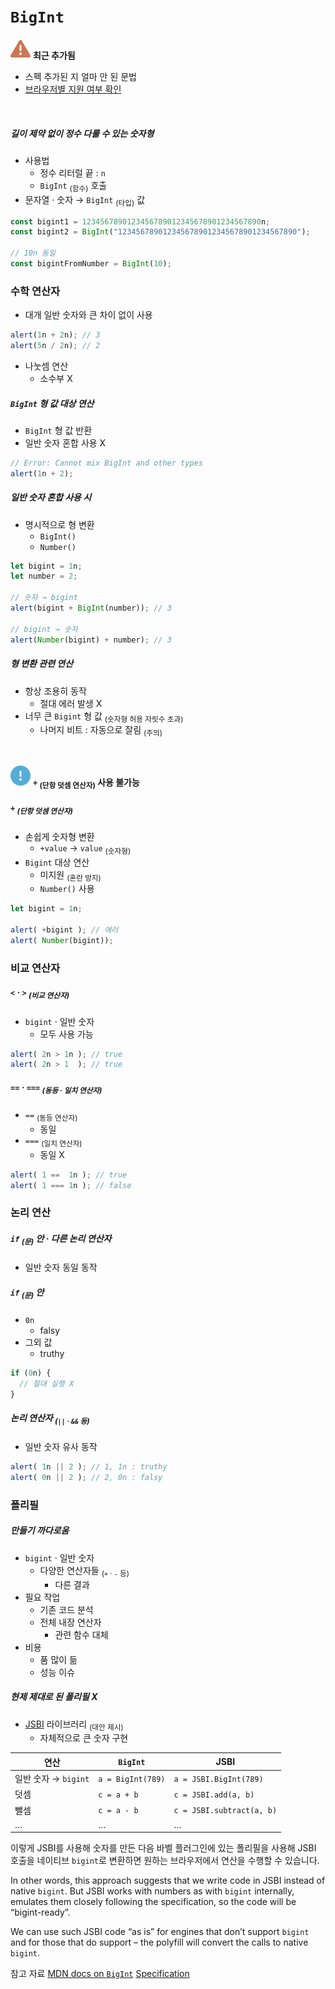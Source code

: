 `BigInt`
======

<img class="icon" src="../../images/commons/icons/triangle-exclamation-solid.svg" /> **최근 추가됨**

- 스펙 추가된 지 얼마 안 된 문법
- [브라우저별 지원 여부 확인](https://caniuse.com/#feat=bigint)

<br />

##### 길이 제약 없이 정수 다룰 수 있는 숫자형
- 사용법
  - 정수 리터럴 끝 : `n`
  - `BigInt` <sub>(함수)</sub> 호출
- 문자열 · 숫자 → `BigInt` <sub>(타입)</sub> 값
```javascript
const bigint1 = 1234567890123456789012345678901234567890n;
const bigint2 = BigInt("1234567890123456789012345678901234567890");

// 10n 동일
const bigintFromNumber = BigInt(10);
```

### 수학 연산자
- 대개 일반 숫자와 큰 차이 없이 사용
```javascript
alert(1n + 2n); // 3
alert(5n / 2n); // 2
```
- 나눗셈 연산
  - 소수부 X

##### `BigInt` 형 값 대상 연산
- `BigInt` 형 값 반환
- 일반 숫자 혼합 사용 X
```javascript
// Error: Cannot mix BigInt and other types
alert(1n + 2);
```

##### 일반 숫자 혼합 사용 시
- 명시적으로 형 변환
  - `BigInt()`
  - `Number()`
```javascript
let bigint = 1n;
let number = 2;

// 숫자 → bigint
alert(bigint + BigInt(number)); // 3

// bigint → 숫자
alert(Number(bigint) + number); // 3
```
##### 형 변환 관련 연산
- 항상 조용히 동작
  - 절대 에러 발생 X
- 너무 큰 `Bigint` 형 값 <sub>(숫자형 허용 자릿수 초과)</sub>
  - 나머지 비트 : 자동으로 잘림 <sub>(주의)</sub>

<br />

<img class="icon" src="../../images/commons/icons/circle-exclamation-solid.svg" /> **`+` <sub>(단항 덧셈 연산자)</sub> 사용 불가능**

##### `+` <sub>(단항 덧셈 연산자)</sub>
- 손쉽게 숫자형 변환
  - `+value` → `value` <sub>(숫자형)</sub>
- `Bigint` 대상 연산
  - 미지원 <sub>(혼란 방지)</sub>
  - `Number()` 사용
```javascript
let bigint = 1n;

alert( +bigint ); // 에러
alert( Number(bigint));
```

### 비교 연산자

##### `<` · `>` <sub>(비교 연산자)</sub>
- `bigint` · 일반 숫자
  - 모두 사용 가능
```javascript
alert( 2n > 1n ); // true
alert( 2n > 1  ); // true
```

##### `==` · `===` <sub>(동등 · 일치 연산자)</sub>
- `==` <sub>(동등 연산자)</sub>
  - 동일
- `===` <sub>(일치 연산자)</sub>
  - 동일 X
```javascript
alert( 1 ==  1n ); // true
alert( 1 === 1n ); // false
```

### 논리 연산

##### `if` <sub>(문)</sub> 안 · 다른 논리 연산자
- 일반 숫자 동일 동작

##### `if` <sub>(문)</sub> 안
- `0n`
  - falsy
- 그외 값
  - truthy
```javascript
if (0n) {
  // 절대 실행 X
}
```

##### 논리 연산자 <sub>(`||` · `&&` 등)</sub>
- 일반 숫자 유사 동작
```javascript
alert( 1n || 2 ); // 1, 1n : truthy
alert( 0n || 2 ); // 2, 0n : falsy
```

### 폴리필

##### 만들기 까다로움
- `bigint` · 일반 숫자
  - 다양한 연산자들 <sub>(`+` · `-` 등)</sub>
    - 다른 결과
- 필요 작업
  - 기존 코드 분석
  - 전체 내장 연산자
    - 관련 함수 대체
- 비용
  - 품 많이 듦
  - 성능 이슈

##### 현제 제대로 된 폴리필 X 
- [JSBI](https://github.com/GoogleChromeLabs/jsbi) 라이브러리 <sub>(대안 제시)</sub>
  - 자체적으로 큰 숫자 구현

|연산|`BigInt`|JSBI|
|---|---|---|
|일반 숫자 → `bigint`|`a = BigInt(789)`|`a = JSBI.BigInt(789)`|
|덧셈|`c = a + b`|`c = JSBI.add(a, b)`|
|뺄셈|`c = a - b`|`c = JSBI.subtract(a, b)`|
|…|…|…|

이렇게 JSBI를 사용해 숫자를 만든 다음 바벨 플러그인에 있는 폴리필을 사용해 JSBI 호출을 네이티브 `bigint`로 변환하면 원하는 브라우저에서 연산을 수행할 수 있습니다.

In other words, this approach suggests that we write code in JSBI instead of native `bigint`. But JSBI works with numbers as with `bigint` internally, emulates them closely following the specification, so the code will be “bigint-ready”.

We can use such JSBI code “as is” for engines that don’t support `bigint` and for those that do support – the polyfill will convert the calls to native `bigint`.

참고 자료
[MDN docs on `BigInt`](https://developer.mozilla.org/en-US/docs/Web/JavaScript/Reference/Global_Objects/BigInt)
[Specification](https://tc39.es/ecma262/#sec-bigint-objects)

